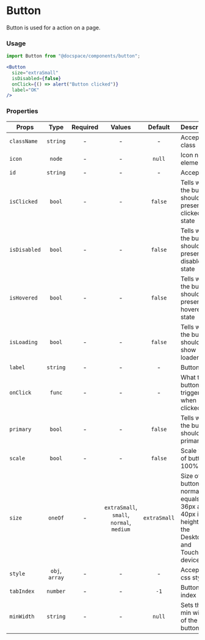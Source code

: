# Button

Button is used for a action on a page.

### Usage

```js
import Button from "@docspace/components/button";
```

```jsx
<Button
  size="extraSmall"
  isDisabled={false}
  onClick={() => alert("Button clicked")}
  label="OK"
/>
```

### Properties

| Props        |      Type      | Required |                  Values                   |   Default    | Description                                                                                          |
| ------------ | :------------: | :------: | :---------------------------------------: | :----------: | ---------------------------------------------------------------------------------------------------- |
| `className`  |    `string`    |    -     |                     -                     |      -       | Accepts class                                                                                        |
| `icon`       |     `node`     |    -     |                     -                     |    `null`    | Icon node element                                                                                    |
| `id`         |    `string`    |    -     |                     -                     |      -       | Accepts id                                                                                           |
| `isClicked`  |     `bool`     |    -     |                     -                     |   `false`    | Tells when the button should present a clicked state                                                 |
| `isDisabled` |     `bool`     |    -     |                     -                     |   `false`    | Tells when the button should present a disabled state                                                |
| `isHovered`  |     `bool`     |    -     |                     -                     |   `false`    | Tells when the button should present a hovered state                                                 |
| `isLoading`  |     `bool`     |    -     |                     -                     |   `false`    | Tells when the button should show loader icon                                                        |
| `label`      |    `string`    |    -     |                     -                     |      -       | Button text                                                                                          |
| `onClick`    |     `func`     |    -     |                     -                     |      -       | What the button will trigger when clicked                                                            |
| `primary`    |     `bool`     |    -     |                     -                     |   `false`    | Tells when the button should be primary                                                              |
| `scale`      |     `bool`     |    -     |                     -                     |   `false`    | Scale width of button to 100%                                                                        |
| `size`       |    `oneOf`     |    -     | `extraSmall`, `small`, `normal`, `medium` | `extraSmall` | Size of button. The normal size equals 36px and 40px in height on the Desktop and Touchcreen devices |
| `style`      | `obj`, `array` |    -     |                     -                     |      -       | Accepts css style                                                                                    |
| `tabIndex`   |    `number`    |    -     |                     -                     |     `-1`     | Button tab index                                                                                     |
| `minWidth`   |    `string`    |    -     |                     -                     |    `null`    | Sets the min width of the button                                                                     |
